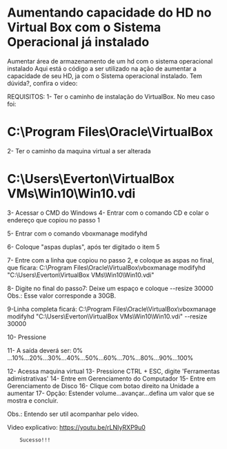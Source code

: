 # Aumentando capacidade do HD no Virtual Box com o Sistema Operacional já instalado

Aumentar área de armazenamento de um hd com o sistema operacional instalado
Aqui está o código a ser utilizado na ação de aumentar a capacidade de seu HD, ja com o Sistema operacional instalado.
Tem dúvida?, confira o video: 

REQUISITOS:
1- Ter o caminho de instalação do VirtualBox. No meu caso foi: 
# C:\Program Files\Oracle\VirtualBox 

2- Ter o caminho da maquina virtual a ser alterada
# C:\Users\Everton\VirtualBox VMs\Win10\Win10.vdi 

3- Acessar o CMD do Windows
4- Entrar com o comando CD e colar o endereço que copiou no passo 1

5- Entrar com o comando
vboxmanage modifyhd

6- Coloque "aspas duplas", após ter digitado o item 5

7- Entre com a linha que copiou no passo 2, e coloque as aspas no final, que ficara:
C:\Program Files\Oracle\VirtualBox\vboxmanage modifyhd "C:\Users\Everton\VirtualBox VMs\Win10\Win10.vdi"

8- Digite no final do passo7:
Deixe um espaço e coloque --resize 30000
Obs.: Esse valor corresponde a 30GB.

9-Linha completa ficará:
C:\Program Files\Oracle\VirtualBox\vboxmanage modifyhd "C:\Users\Everton\VirtualBox VMs\Win10\Win10.vdi" --resize 30000

10- Pressione <ENTER>
        
11- A saída deverá ser:
0% ...10%...20%...30%...40%...50%...60%...70%...80%...90%...100%

12- Acessa maquina virtual
13- Pressione CTRL + ESC, digite 'Ferramentas adimistrativas'
14- Entre em Gerenciamento do Computador
15- Entre em Gerenciamento de Disco
16- Clique com botao direito na Unidade a aumentar
17- Opção: Estender volume...avançar...defina um valor que se mostra e concluir.
        
Obs.: Entendo ser util acompanhar pelo vídeo.

Video explicativo: https://youtu.be/rLNIyRXP9u0
        
        Sucesso!!!
